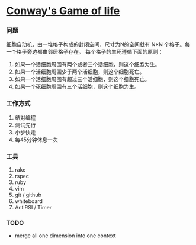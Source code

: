 [Conway's Game of life](http://en.wikipedia.org/wiki/Conway%27s_Game_of_Life)
============

### 问题
细胞自动机，由一堆格子构成的封闭空间，尺寸为N的空间就有 N×N 个格子。每一个格子旁边都由邻居格子存在。 每个格子的生死遵循下面的原则：

1. 如果一个活细胞周围有两个或者三个活细胞，则这个细胞为生。
2. 如果一个活细胞周围少于两个活细胞，则这个细胞死亡。
3. 如果一个活细胞周围有超过三个活细胞，则这个细胞死亡。
4. 如果一个死细胞周围有三个活细胞，则这个细胞为生。

### 工作方式

1. 结对编程
2. 测试先行
3. 小步快走
4. 每45分钟休息一次

### 工具

1. rake
2. rspec
3. ruby
4. vim
5. git / github
6. whiteboard
7. AntiRSI / Timer

### TODO

* merge all one dimension into one context
